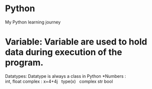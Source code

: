 # Python
My Python learning journey
# Variable: Variable are used to hold data during execution of the program.
Datatypes: Datatype is always a class in Python
*Numbers :   	
int,
float
complex : x=4+4j
          type(x)
          complex
str
bool
